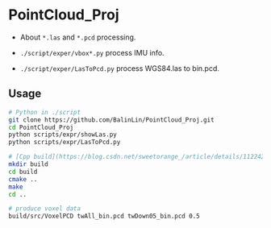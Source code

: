 # PointCloud_Proj
* About `*.las` and `*.pcd` processing.

* `./script/exper/vbox*.py` process IMU info.
* `./script/exper/LasToPcd.py` process WGS84.las to bin.pcd.


## Usage
``` bash
# Python in ./script
git clone https://github.com/BalinLin/PointCloud_Proj.git
cd PointCloud_Proj
python scripts/expr/showLas.py
python scripts/expr/LasToPcd.py

# [Cpp build](https://blog.csdn.net/sweetorange_/article/details/112242852)
mkdir build
cd build
cmake ..
make
cd ..

# produce voxel data
build/src/VoxelPCD twAll_bin.pcd twDown05_bin.pcd 0.5
```